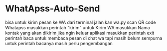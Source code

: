 # WhatApss-Auto-Send
bisa untuk kirim pesan ke WA dari terminal
jalan kan wa.py
scan QR code Whatapss
masukkan perintah "kirim" untuk Kirim WA
masukkan Nama kontak yang akan dikirim
jika ngin keluar aplikasi masukkan perintah exit
perintah baca untuk membaca pesan di chat wa
tapi masih belum sempurna untuk perintah bacanya masih perlu pengembangan

